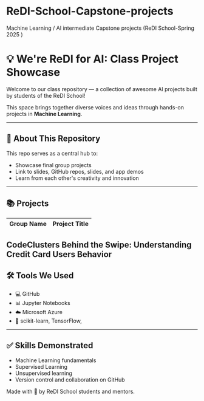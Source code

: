 # ReDI-School-Capstone-projects
Machine Learning / AI intermediate Capstone projects (ReDI School-Spring 2025 )
# 💡 We're ReDI for AI: Class Project Showcase

Welcome to our class repository — a collection of awesome AI projects built by students of the ReDI School!

This space brings together diverse voices and ideas through hands-on projects in **Machine Learning**.

---

## 🚀 About This Repository

This repo serves as a central hub to:

- Showcase final group projects
- Link to slides, GitHub repos, slides, and app demos
- Learn from each other's creativity and innovation

---

## 📚 Projects

| Group Name     |                   Project Title                                           
|------------    |---------------------------------------------------------------------|

CodeClusters     Behind the Swipe: Understanding Credit Card Users Behavior
---

## 🛠 Tools We Used

- 💻 GitHub
- 📊 Jupyter Notebooks
- ☁️ Microsoft Azure
- 🧠 scikit-learn, TensorFlow, 

---

## ✅ Skills Demonstrated

- Machine Learning fundamentals
- Supervised Learning
- Unsupervised learning
- Version control and collaboration on GitHub




Made with 💙 by ReDI School students and mentors.
